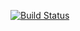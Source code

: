 [![Build Status](https://www.travis-ci.org/a044161/blog.wengwang.me.svg?branch=master)](https://www.travis-ci.org/a044161/blog.wengwang.me)
